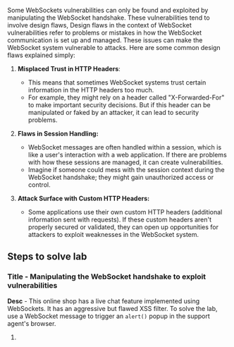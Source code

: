 Some WebSockets vulnerabilities can only be found and exploited by manipulating the WebSocket handshake. These vulnerabilities tend to involve design flaws, Design flaws in the context of WebSocket vulnerabilities refer to problems or mistakes in how the WebSocket communication is set up and managed. These issues can make the WebSocket system vulnerable to attacks. Here are some common design flaws explained simply:

1. **Misplaced Trust in HTTP Headers**: 
	- This means that sometimes WebSocket systems trust certain information in the HTTP headers too much. 
	- For example, they might rely on a header called "X-Forwarded-For" to make important security decisions. But if this header can be manipulated or faked by an attacker, it can lead to security problems.

2. **Flaws in Session Handling:**
	- WebSocket messages are often handled within a session, which is like a user's interaction with a web application. If there are problems with how these sessions are managed, it can create vulnerabilities.
	- Imagine if someone could mess with the session context during the WebSocket handshake; they might gain unauthorized access or control.

3. **Attack Surface with Custom HTTP Headers:**
	- Some applications use their own custom HTTP headers (additional information sent with requests). If these custom headers aren't properly secured or validated, they can open up opportunities for attackers to exploit weaknesses in the WebSocket system.


## Steps to solve lab
### Title - Manipulating the WebSocket handshake to exploit vulnerabilities

**Desc** - This online shop has a live chat feature implemented using WebSockets. It has an aggressive but flawed XSS filter. To solve the lab, use a WebSocket message to trigger an `alert()` popup in the support agent's browser.

1. 